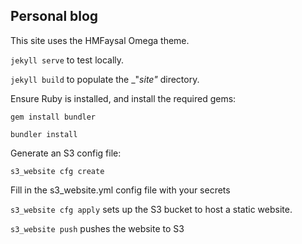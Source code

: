 ## Personal blog

This site uses the HMFaysal Omega theme.

`jekyll serve` to test locally.

`jekyll build` to populate the _"_site"_ directory.

Ensure Ruby is installed, and install the required gems:

`gem install bundler`

`bundler install`

Generate an S3 config file:

`s3_website cfg create`

Fill in the s3_website.yml config file with your secrets

`s3_website cfg apply` sets up the S3 bucket to host a static website.

`s3_website push` pushes the website to S3
